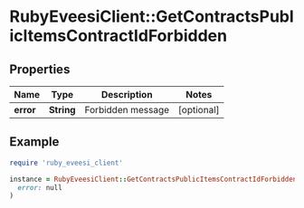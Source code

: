 # RubyEveesiClient::GetContractsPublicItemsContractIdForbidden

## Properties

| Name | Type | Description | Notes |
| ---- | ---- | ----------- | ----- |
| **error** | **String** | Forbidden message | [optional] |

## Example

```ruby
require 'ruby_eveesi_client'

instance = RubyEveesiClient::GetContractsPublicItemsContractIdForbidden.new(
  error: null
)
```

